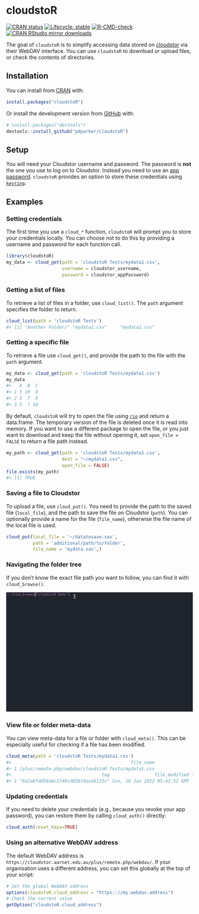 
<!-- README.md is generated from README.Rmd. Please edit that file -->

# cloudstoR

<!-- badges: start -->

[![CRAN
status](https://www.r-pkg.org/badges/version/cloudstoR)](https://CRAN.R-project.org/package=cloudstoR)
[![Lifecycle:
stable](https://img.shields.io/badge/lifecycle-stable-brightgreen.svg)](https://lifecycle.r-lib.org/articles/stages.html#stable)
[![R-CMD-check](https://github.com/pdparker/cloudstoR/workflows/R-CMD-check/badge.svg)](https://github.com/pdparker/cloudstoR/actions)
[![CRAN RStudio mirror
downloads](https://cranlogs.r-pkg.org/badges/last-month/cloudstoR?color=blue)](https://r-pkg.org/pkg/cloudstoR)
<!-- badges: end -->

The goal of `cloudstoR` is to simplify accessing data stored on
[cloudstor](https://cloudstor.aarnet.edu.au/) via their WebDAV
interface. You can use `cloudstoR` to download or upload files, or check
the contents of directories.

## Installation

You can install from
[CRAN](https://cran.r-project.org/package=cloudstoR) with:

``` r
install.packages("cloudstoR")
```

Or install the development version from
[GitHub](https://github.com/pdparker/cloudstoR) with:

``` r
# install.packages("devtools")
devtools::install_github("pdparker/cloudstoR")
```

## Setup

You will need your Cloudstor username and password. The password is
**not** the one you use to log on to Cloudstor. Instead you need to use
an [app
password](https://support.aarnet.edu.au/hc/en-us/articles/236034707-How-do-I-manage-change-my-passwords-).
`cloudstoR` provides an option to store these credentials using
[`keyring`](https://github.com/r-lib/keyring).

## Examples

### Setting credentials

The first time you use a `cloud_*` function, `cloudstoR` will prompt you
to store your credentials locally. You can choose not to do this by
providing a username and password for each function call.

``` r
library(cloudstoR)
my_data <- cloud_get(path = 'cloudstoR Tests/mydata1.csv',
                     username = cloudstor_username,
                     password = cloudstor_appPassword)
```

### Getting a list of files

To retrieve a list of files in a folder, use `cloud_list()`. The `path`
argument specifies the folder to return.

``` r
cloud_list(path = 'cloudstoR Tests')
#> [1] "Another Folder/" "mydata1.csv"     "mydata2.csv"
```

### Getting a specific file

To retrieve a file use `cloud_get()`, and provide the path to the file
with the `path` argument.

``` r
my_data <- cloud_get(path = 'cloudstoR Tests/mydata1.csv')
my_data
#>   A  B  C
#> 1 3 10  8
#> 2 5  7  5
#> 3 5  7 10
```

By default, `cloudstoR` will try to open the file using
[`rio`](https://github.com/leeper/rio) and return a data.frame. The
temporary version of the file is deleted once it is read into memory. If
you want to use a different package to open the file, or you just want
to download and keep the file without opening it, set
`open_file = FALSE` to return a file path instead.

``` r
my_path <- cloud_get(path = 'cloudstoR Tests/mydata1.csv',
                     dest = "~/mydata1.csv",
                     open_file = FALSE)
file.exists(my_path)
#> [1] TRUE
```

### Saving a file to Cloudstor

To upload a file, use `cloud_put()`. You need to provide the path to the
saved file (`local_file`), and the path to save the file on Cloudstor
(`path`). You can optionally provide a name for the file (`file_name`),
otherwise the file name of the local file is used.

``` r
cloud_put(local_file = '~/datatosave.sav',
          path = 'additional/path/to/folder',
          file_name = 'mydata.sav',)
```

### Navigating the folder tree

If you don’t know the exact file path you want to follow, you can find
it with `cloud_browse()`.

![Example of `cloud_browse`](man/figures/cloud_browse_demo.gif)

### View file or folder meta-data

You can view meta-data for a file or folder with `cloud_meta()`. This
can be especially useful for checking if a file has been modified.

``` r
cloud_meta(path = 'cloudstoR Tests/mydata1.csv')
#>                                             file_name
#> 1 /plus/remote.php/webdav/cloudstoR Tests/mydata1.csv
#>                                  tag                 file_modified file_size
#> 1 "9a2a8fdd58a6c2746cd65b7dace6115c" Sun, 16 Jan 2022 05:42:52 GMT        36
```

### Updating credentials

If you need to delete your credentials (e.g., because you revoke your
app password), you can restore them by calling `cloud_auth()` directly:

``` r
cloud_auth(reset_keys=TRUE)
```

### Using an alternative WebDAV address

The default WebDAV address is
`https://cloudstor.aarnet.edu.au/plus/remote.php/webdav/`. If your
organisation uses a different address, you can set this globally at the
top of your script:

``` r
# Set the global WebDAV address
options(cloudstoR.cloud_address = "https:://my.webdav.address")
# Check the current value
getOption("cloudstoR.cloud_address")
```
